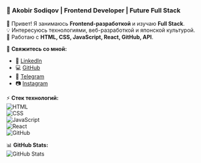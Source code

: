 ### 🚀 Akobir Sodiqov | Frontend Developer | Future Full Stack

👋 Привет! Я занимаюсь **Frontend-разработкой** и изучаю **Full Stack**.  
💡 Интересуюсь технологиями, веб-разработкой и японской культурой.  
📌 Работаю с **HTML, CSS, JavaScript, React, GitHub, API**.  

🔗 **Свяжитесь со мной:**  
- 💼 [LinkedIn](https://www.linkedin.com/in/akobir-sodiqov-560a6a258)  
- 💻 [GitHub](https://github.com/Sodiqov02)  
- 📱 [Telegram](https://t.me/web_dev_002)  
- 📷 [Instagram](https://www.instagram.com/hacker_ronin/)  

⚡ **Стек технологий:**  
![HTML](https://img.shields.io/badge/HTML5-orange?style=for-the-badge&logo=html5)  
![CSS](https://img.shields.io/badge/CSS3-blue?style=for-the-badge&logo=css3)  
![JavaScript](https://img.shields.io/badge/JavaScript-yellow?style=for-the-badge&logo=javascript)  
![React](https://img.shields.io/badge/React-blue?style=for-the-badge&logo=react)  
![GitHub](https://img.shields.io/badge/GitHub-black?style=for-the-badge&logo=github)  

📊 **GitHub Stats:**  
![GitHub Stats](https://github-readme-stats.vercel.app/api?username=Sodiqov02&show_icons=true&theme=dark)  

